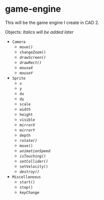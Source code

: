 # game-engine

This will be the game engine I create in CAD 2.

Objects:
*Italics will be added later*

* `Camera`
  * _`move()`_
  * `changeZoom()`
  * _`drawScreen()`_
  * _`drawRect()`_
  * _`mouseX`_
  * _`mouseY`_
* `Sprite`
  * `x`
  * `y`
  * `dx`
  * `dy`
  * `scale`
  * `width`
  * `height`
  * `visible`
  * _`mirrorX`_
  * _`mirrorY`_
  * `depth`
  * _`rotate()`_
  * `move()`
  * _`animationSpeed`_
  * _`isTouching()`_
  * _`setCollider()`_
  * `setVelocity()`
  * _`destroy()`_
* `Miscellaneous`
  * `start()`
  * `stop()`
  * _`keyChange`_
